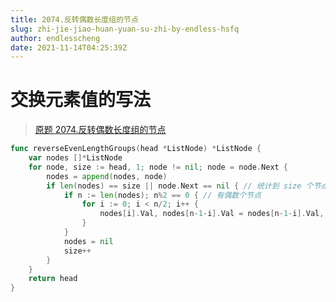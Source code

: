 ```yaml
---
title: 2074.反转偶数长度组的节点
slug: zhi-jie-jiao-huan-yuan-su-zhi-by-endless-hsfq
author: endlesscheng
date: 2021-11-14T04:25:39Z
---
```

# 交换元素值的写法
 
> [原题 2074.反转偶数长度组的节点](https://leetcode.cn/problems/reverse-nodes-in-even-length-groups)
```go
func reverseEvenLengthGroups(head *ListNode) *ListNode {
	var nodes []*ListNode
	for node, size := head, 1; node != nil; node = node.Next {
		nodes = append(nodes, node)
		if len(nodes) == size || node.Next == nil { // 统计到 size 个节点，或到达链表末尾
			if n := len(nodes); n%2 == 0 { // 有偶数个节点
				for i := 0; i < n/2; i++ {
					nodes[i].Val, nodes[n-1-i].Val = nodes[n-1-i].Val, nodes[i].Val // 直接交换元素值
				}
			}
			nodes = nil
			size++
		}
	}
	return head
}
```
